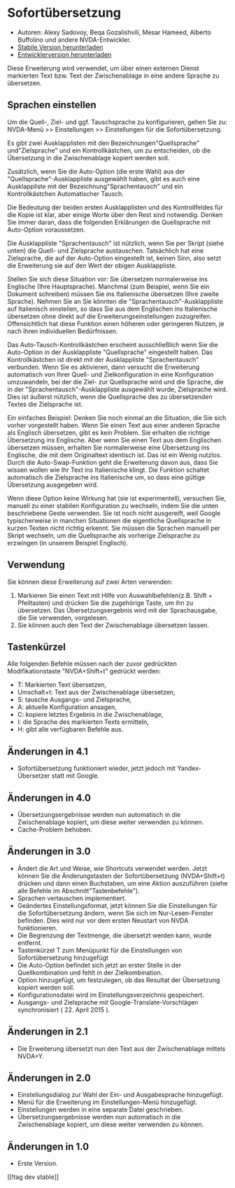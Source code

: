 # Sofortübersetzung #

* Autoren: Alexy Sadovoy, Beqa Gozalishvili, Mesar Hameed, Alberto Buffolino
  und andere NVDA-Entwickler.
* [Stabile Version herunterladen][1]
* [Entwicklerversion herunterladen][2]

Diese Erweiterung wird verwendet, um über einen externen Dienst markierten
Text bzw. Text der Zwischenablage in eine andere Sprache zu übersetzen.

## Sprachen einstellen ##
Um die Quell-, Ziel- und ggf. Tauschsprache zu konfigurieren, gehen Sie zu: NVDA-Menü >> Einstellungen >> Einstellungen für die Sofortübersetzung.

Es gibt zwei Ausklapplisten mit den Bezeichnungen"Quellsprache"
und"Zielsprache" und ein Kontrollkästchen, um zu entscheiden, ob die
Übersetzung in die Zwischenablage kopiert werden soll.

Zusätzlich, wenn Sie die Auto-Option (die erste Wahl) aus der
"Quellsprache"-Ausklappliste ausgewählt haben, gibt es auch eine
Ausklappliste mit der Bezeichnung"Sprachentausch" und ein Kontrollkästchen
Automatischer Tausch.

Die Bedeutung der beiden ersten Ausklapplisten und des Kontrollfeldes für
die Kopie ist klar, aber einige Worte über den Rest sind notwendig. Denken
Sie immer daran, dass die folgenden Erklärungen die Quellsprache mit
Auto-Option voraussetzen.

Die Ausklappliste "Sprachentausch" ist nützlich, wenn Sie per Skript (siehe
unten) die Quell- und Zielsprache austauschen. Tatsächlich hat eine
Zielsprache, die auf der Auto-Option eingestellt ist, keinen Sinn, also
setzt die Erweiterung sie auf den Wert der obigen Ausklappliste.

Stellen Sie sich diese Situation vor: Sie übersetzen normalerweise ins
Englische (Ihre Hauptsprache). Manchmal (zum Beispiel, wenn Sie ein Dokument
schreiben) müssen Sie ins Italienische übersetzen (Ihre zweite
Sprache). Nehmen Sie an Sie könnten die "Sprachentausch"-Ausklappliste auf
Italienisch einstellen, so dass Sie aus dem Englischen ins Italienische
übersetzen ohne direkt auf die Erweiterungseinstellungen
zuzugreifen. Offensichtlich hat diese Funktion einen höheren oder geringeren
Nutzen, je nach Ihren individuellen Bedürfnissen.

Das Auto-Tausch-Kontrollkästchen erscheint ausschließlich wenn Sie die
Auto-Option in der Ausklappliste "Quellsprache" eingestellt haben. Das
Kontrollkästchen ist direkt mit der Ausklappliste "Sprachentausch"
verbunden. Wenn Sie es aktivieren, dann versucht die Erweiterung automatisch
von Ihrer Quell- und Zielkonfiguration in eine Konfiguration umzuwandeln,
bei der die Ziel- zur Quellsprache wird und die Sprache, die in der
"Sprachentausch"-Ausklappliste ausgewählt wurde, Zielsprache wird. Dies ist
äußerst nützlich, wenn die Quellsprache des zu übersetzenden Textes die
Zielsprache ist.

Ein einfaches Beispiel: Denken Sie noch einmal an die Situation, die Sie
sich vorher vorgestellt haben. Wenn Sie einen Text aus einer anderen Sprache
als Englisch übersetzen, gibt es kein Problem. Sie erhalten die richtige
Übersetzung ins Englische. Aber wenn Sie einen Text aus dem Englischen
übersetzen müssen, erhalten Sie normalerweise eine Übersetzung ins
Englische, die mit dem Originaltext identisch ist. Das ist ein Wenig
nutzlos. Durch die Auto-Swap-Funktion geht die Erweiterung davon aus, dass
Sie wissen wollen wie Ihr Text ins Italienische klingt. Die Funktion
schaltet automatisch die Zielsprache ins Italienische um, so dass eine
gültige Übersetzung ausgegeben wird.

Wenn diese Option keine Wirkung hat (sie ist experimentell), versuchen Sie,
manuell zu einer stabilen Konfiguration zu wechseln, indem Sie die unten
beschriebene Geste verwenden. Sie ist noch nicht ausgereift, weil Google
typischerweise in manchen Situationen die eigentliche Quellsprache in kurzen
Texten nicht richtig erkennt. Sie müssen die Sprachen manuell per Skript
wechseln, um die Quellsprache als vorherige Zielsprache zu erzwingen (in
unserem Beispiel Englisch).

## Verwendung ##
Sie können diese Erweiterung auf zwei Arten verwenden:

1. Markieren Sie einen Text mit Hilfe von Auswahlbefehlen(z.B. Shift +
   Pfeiltasten) und drücken Sie die zugehörige Taste, um ihn zu
   übersetzen. Das Übersetzungsergebnis wird mit der Sprachausgabe, die Sie
   verwenden, vorgelesen.
2. Sie können auch den Text der Zwischenablage übersetzen lassen.

## Tastenkürzel ##
Alle folgenden Befehle müssen nach der zuvor gedrückten Modifikationstaste
"NVDA+Shift+t" gedrückt werden:

* T: Markierten Text übersetzen,
* Umschalt+t: Text aus der Zwischenablage übersetzen,
* S: tausche Ausgangs- und Zielsprache,
* A: aktuelle Konfiguration ansagen,
* C: kopiere letztes Ergebnis in die Zwischenablage,
* I: die Sprache des markierten Texts ermitteln,
* H: gibt alle verfügbaren Befehle aus.

## Änderungen in 4.1 ##
* Sofortübersetzung funktioniert wieder, jetzt jedoch mit Yandex-Übersetzer
  statt mit Google.

## Änderungen in 4.0 ##
* Übersetzungsergebnisse  werden nun automatisch in die Zwischenablage
  kopiert, um diese weiter verwenden zu können.
* Cache-Problem behoben.

## Änderungen in 3.0 ##
* Ändert die Art und Weise, wie Shortcuts verwendet werden. Jetzt können Sie
  die Änderungstasten der Sofortübersetzung (NVDA+Shift+t) drücken und dann
  einen Buchstaben, um eine Aktion auszuführen (siehe alle Befehle im
  Abschnitt"Tastenbefehle").
* Sprachen vertauschen implementiert.
* Geändertes Einstellungsformat, jetzt können Sie die Einstellungen für die
  Sofortübersetzung ändern, wenn Sie sich im Nur-Lesen-Fenster
  befinden. Dies wird nur vor dem ersten Neustart von NVDA funktionieren.
* Die Begrenzung der Textmenge, die übersetzt werden kann, wurde entfernt.
* Tastenkürzel T zum Menüpunkt für die Einstellungen von Sofortübersetzung
  hinzugefügt
* Die Auto-Option befindet sich jetzt an erster Stelle in der
  Quellkombination und fehlt in der Zielkombination.
* Option hinzugefügt, um festzulegen, ob das Resultat der Übersetzung
  kopiert werden soll.
* Konfigurationsdatei wird im Einstellungsverzeichnis gespeichert.
* Ausgangs- und Zielsprache mit Google-Translate-Vorschlägen synchronisiert
  ( 22. April 2015 ).


## Änderungen in 2.1 ##
* Die Erweiterung übersetzt nun den Text aus der Zwischenablage mittels
  NVDA+Y.

## Änderungen in 2.0 ##
* Einstellungsdialog zur Wahl der Ein- und Ausgabesprache hinzugefügt.
* Menü für die Erweiterung im Einstellungen-Menü hinzugefügt.
* Einstellungen werden in eine separate Datei geschrieben.
* Übersetzungsergebnisse  werden nun automatisch in die Zwischenablage
  kopiert, um diese weiter verwenden zu können.

## Änderungen in 1.0 ##
* Erste Version.


[[!tag dev stable]]

[1]: https://addons.nvda-project.org/files/get.php?file=it

[2]: https://addons.nvda-project.org/files/get.php?file=it-dev
